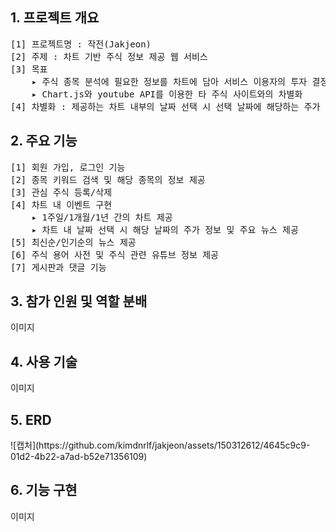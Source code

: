 <h2> 1. 프로젝트 개요 </h2>
<pre>
[1] 프로젝트명 : 작전(Jakjeon)
[2] 주제 : 차트 기반 주식 정보 제공 웹 서비스
[3] 목표 
    ▸ 주식 종목 분석에 필요한 정보를 차트에 담아 서비스 이용자의 투자 결정에 기여
    ▸ Chart.js와 youtube API를 이용한 타 주식 사이트와의 차별화
[4] 차별화 : 제공하는 차트 내부의 날짜 선택 시 선택 날짜에 해당하는 주가 정보 및 주요 뉴스 제공
</pre>

<h2> 2. 주요 기능 </h2>
<pre>
[1] 회원 가입, 로그인 기능
[2] 종목 키워드 검색 및 해당 종목의 정보 제공
[3] 관심 주식 등록/삭제
[4] 차트 내 이벤트 구현
    ▸ 1주일/1개월/1년 간의 차트 제공
    ▸ 차트 내 날짜 선택 시 해당 날짜의 주가 정보 및 주요 뉴스 제공
[5] 최신순/인기순의 뉴스 제공
[6] 주식 용어 사전 및 주식 관련 유튜브 정보 제공
[7] 게시판과 댓글 기능
</pre>

<h2> 3. 참가 인원 및 역할 분배 </h2>
이미지

<h2> 4. 사용 기술 </h2>
이미지

<h2> 5. ERD </h2>
![캡처](https://github.com/kimdnrlf/jakjeon/assets/150312612/4645c9c9-01d2-4b22-a7ad-b52e71356109)

<h2> 6. 기능 구현 </h2>
이미지
